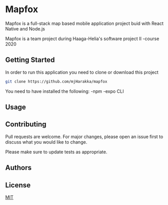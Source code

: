 # Mapfox
Mapfox is a full-stack map based mobile application project buid with React Native and Node.js

Mapfox is a team project during Haaga-Helia's software project II -course 2020


## Getting Started

In order to run this application you need to clone or download this project

```bash
git clone https://github.com/mjHarakka/mapfox
```
You need to have installed the following:
-npm
-expo CLI



## Usage

## Contributing
Pull requests are welcome. For major changes, please open an issue first to discuss what you would like to change.

Please make sure to update tests as appropriate.

## Authors

## License
[MIT](https://choosealicense.com/licenses/mit/)
